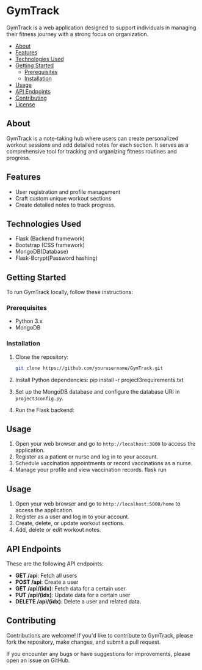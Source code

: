 # GymTrack

GymTrack is a web application designed to support individuals in managing their fitness journey with a strong focus on organization.

- [About](#about)
- [Features](#features)
- [Technologies Used](#technologies-used)
- [Getting Started](#getting-started)
  - [Prerequisites](#prerequisites)
  - [Installation](#installation)
- [Usage](#usage)
- [API Endpoints](#api-endpoints)
- [Contributing](#contributing)
- [License](#license)

## About

GymTrack is a note-taking hub where users can create personalized workout sessions and add detailed notes for each section. It serves as a comprehensive tool for tracking and organizing fitness routines and progress.

## Features

- User registration and profile management
- Craft custom unique workout sections
- Create detailed notes to track progress.

## Technologies Used
- Flask (Backend framework)
- Bootstrap (CSS framework)
- MongoDB(Database)
- Flask-Bcrypt(Password hashing)

## Getting Started

To run GymTrack locally, follow these instructions:

### Prerequisites

- Python 3.x
- MongoDB

### Installation

1. Clone the repository:

   ```bash
   git clone https://github.com/yourusername/GymTrack.git

2. Install Python dependencies:
pip install -r project3requirements.txt

3. Set up the MongoDB database and configure the database URI in `project3config.py`.

4. Run the Flask backend:
   
## Usage

1. Open your web browser and go to `http://localhost:3000` to access the application.
2. Register as a patient or nurse and log in to your account.
3. Schedule vaccination appointments or record vaccinations as a nurse.
4. Manage your profile and view vaccination records.
flask run

## Usage

1. Open your web browser and go to `http://localhost:5000/home` to access the application.
2. Register as a user and log in to your account.
3. Create, delete, or update workout sections.
4. Add, delete or edit workout notes.


## API Endpoints

These are the following API endpoints:

- **GET /api**: Fetch all users
- **POST /api**: Create a user
- **GET /api/(idx)**: Fetch data for a certain user
- **PUT /api/(idx)**: Update data for a certain user
- **DELETE /api/(idx)**: Delete a user and related data.

## Contributing
Contributions are welcome! If you'd like to contribute to GymTrack, please fork the repository, make changes, and submit a pull request.

If you encounter any bugs or have suggestions for improvements, please open an issue on GitHub.

   


